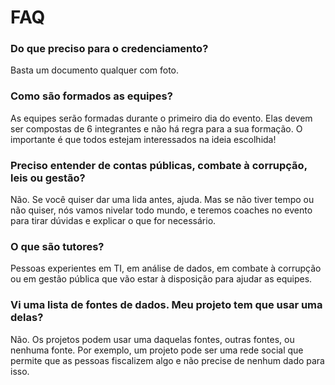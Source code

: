 # FAQ


### Do que preciso para o credenciamento?

Basta um documento qualquer com foto.

### Como são formados as equipes?

As equipes serão formadas durante o primeiro dia do evento. Elas devem ser compostas de 6 integrantes e não há regra para a sua formação. O importante é que todos estejam interessados na ideia escolhida!

### Preciso entender de contas públicas, combate à corrupção, leis ou gestão?

Não. Se você quiser dar uma lida antes, ajuda. Mas se não tiver tempo ou não quiser, nós vamos nivelar todo mundo, e teremos coaches no evento para tirar dúvidas e explicar o que for necessário.

### O que são tutores?

Pessoas experientes em TI, em análise de dados, em combate à corrupção ou em gestão pública que vão estar à disposição para ajudar as equipes.

### Vi uma lista de fontes de dados. Meu projeto tem que usar uma delas?

Não. Os projetos podem usar uma daquelas fontes, outras fontes, ou nenhuma fonte. Por exemplo, um projeto pode ser uma rede social que permite que as pessoas fiscalizem algo e não precise de nenhum dado para isso.
